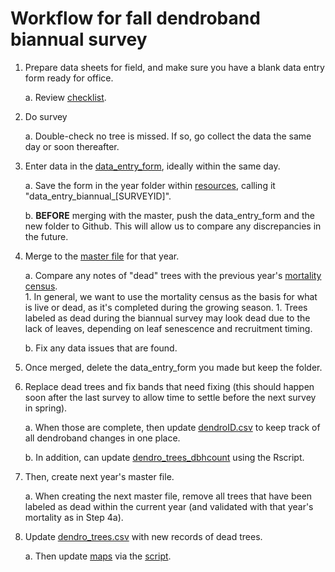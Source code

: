 # Workflow for fall dendroband biannual survey

1. Prepare data sheets for field, and make sure you have a blank data entry form ready for office.

    a. Review [checklist](https://github.com/SCBI-ForestGEO/Dendrobands/tree/master/resources/field_forms).

2. Do survey

    a. Double-check no tree is missed. If so, go collect the data the same day or soon thereafter.

3. Enter data in the [data_entry_form](https://github.com/SCBI-ForestGEO/Dendrobands/tree/master/resources/data_entry_forms), ideally within the same day.

    a. Save the form in the year folder within [resources](https://github.com/SCBI-ForestGEO/Dendrobands/tree/master/resources/data_entry_forms), calling it "data_entry_biannual_[SURVEYID]".
    
    b. **BEFORE** merging with the master, push the data_entry_form and the new folder to Github. This will allow us to compare any discrepancies in the future.

4. Merge to the [master file](https://github.com/SCBI-ForestGEO/Dendrobands/tree/master/data) for that year.

    a. Compare any notes of "dead" trees with the previous year's [mortality census](https://github.com/SCBI-ForestGEO/SCBI-ForestGEO-Data_private/tree/master/SCBI_mortality/data).  
        1. In general, we want to use the mortality census as the basis for what is live or dead, as it's completed during the growing season.
        1. Trees labeled as dead during the biannual survey may look dead due to the lack of leaves, depending on leaf senescence and recruitment timing.
      
    b. Fix any data issues that are found.

5. Once merged, delete the data_entry_form you made but keep the folder.
    
6. Replace dead trees and fix bands that need fixing (this should happen soon after the last survey to allow time to settle before the next survey in spring).
    
    a. When those are complete, then update [dendroID.csv](https://github.com/SCBI-ForestGEO/Dendrobands/blob/master/data/dendroID.csv) to keep track of all dendroband changes in one place.

    b. In addition, can update [dendro_trees_dbhcount](https://github.com/SCBI-ForestGEO/Dendrobands/tree/master/results/dendro_trees_dbhcount) using the Rscript.
    
7. Then, create next year's master file.    
   
   a. When creating the next master file, remove all trees that have been labeled as dead within the current year (and validated with that year's mortality as in Step 4a).

8. Update [dendro_trees.csv](https://github.com/SCBI-ForestGEO/Dendrobands/blob/master/data/dendro_trees.csv) with new records of dead trees.

    a. Then update [maps](https://github.com/SCBI-ForestGEO/Dendrobands/tree/master/resources/maps) via the [script](https://github.com/SCBI-ForestGEO/Dendrobands/tree/master/Rscripts).
